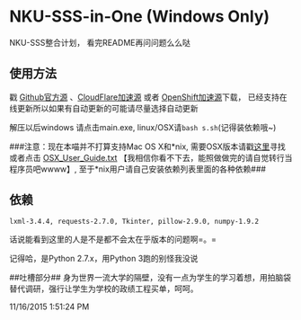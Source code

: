 # NKU-SSS-in-One (Windows Only)
NKU-SSS整合计划， 看完README再问问题么么哒

## 使用方法 ##
戳 [Github官方源](https://nodeload.github.com/NKUCodingCat/NKU-SSS-in-One/legacy.zip/master) 、[CloudFlare加速源](http://rhc-py-ser-1.nkucodingcat.com/data/zip/NKU-SSS-in-One-NKUCodingCat.zip) 或者 [OpenShift加速源](https://python-nkusss.rhcloud.com/data/zip/NKU-SSS-in-One-NKUCodingCat.zip)下载， 已经支持在线更新所以如果有自动更新的可能请尽量选择自动更新

解压以后windows 请点击main.exe, linux/OSX请`bash s.sh`(记得装依赖哦~)


###注意：现在本喵并不打算支持Mac OS X和\*nix, 需要OSX版本请戳[这里](https://github.com/Neon4o4/NKU-SSS-in-One)寻找或者点击 [OSX_User_Guide.txt](https://github.com/NKUCodingCat/NKU-SSS-in-One/blob/master/OSX_User_Guide.txt) 【我相信你看不下去，能照做做完的请自觉转行当程序员吧wwww】, 至于\*nix用户请自己安装依赖列表里面的各种依赖###

## 依赖 ##
`lxml-3.4.4, requests-2.7.0, Tkinter, pillow-2.9.0, numpy-1.9.2`

话说能看到这里的人是不是都不会太在乎版本的问题啊=。=

记得哈，是Python 2.7.x，用Python 3跑的别怪我没说

##吐槽部分##
身为世界一流大学的隔壁，没有一点为学生的学习着想，用拍脑袋替代调研，强行让学生为学校的政绩工程买单，呵呵。

11/16/2015 1:51:24 PM 